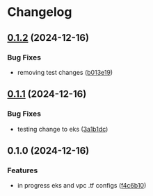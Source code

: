 # Changelog

## [0.1.2](https://github.com/sharing-fish/fish-platform-library/compare/v0.1.1...v0.1.2) (2024-12-16)


### Bug Fixes

* removing test changes ([b013e19](https://github.com/sharing-fish/fish-platform-library/commit/b013e1954775163e3f07c43577763856bdf4201a))

## [0.1.1](https://github.com/sharing-fish/fish-platform-library/compare/v0.1.0...v0.1.1) (2024-12-16)


### Bug Fixes

* testing change to eks ([3a1b1dc](https://github.com/sharing-fish/fish-platform-library/commit/3a1b1dc49f96ae63d27d245abad17ed3510784cd))

## 0.1.0 (2024-12-16)


### Features

* in progress eks and vpc .tf configs ([f4c6b10](https://github.com/sharing-fish/fish-platform-library/commit/f4c6b10ed7c5200f3e5b7bb02aa23666c40429d1))
